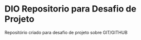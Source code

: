 # DIO Repositorio para Desafio de Projeto
Repositório criado para desafio de projeto sobre GIT/GITHUB
